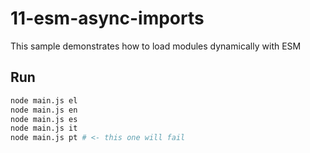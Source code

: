 # 11-esm-async-imports

This sample demonstrates how to load modules dynamically with ESM

## Run

```bash
node main.js el
node main.js en
node main.js es
node main.js it
node main.js pt # <- this one will fail
```